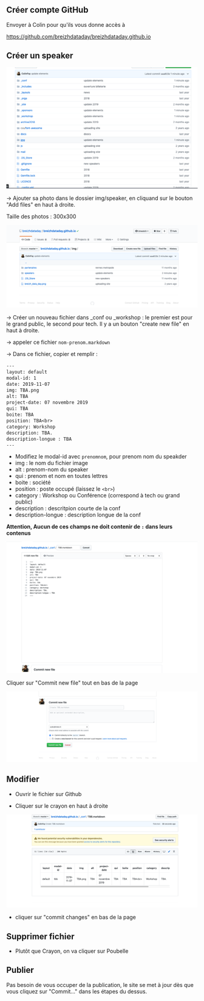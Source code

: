 ## Créer compte GitHub

Envoyer à Colin pour qu'ils vous donne accès à 

https://github.com/breizhdataday/breizhdataday.github.io

## Créer un speaker 

![](readmefig/repo.png)

-> Ajouter sa photo dans le dossier img/speaker, en cliquand sur le bouton "Add files" en haut à droite. 

Taille des photos : 300x300

![](readmefig/img.png)

-> Créer un nouveau fichier dans _conf ou _workshop : le premier est pour le grand public, le second pour tech. Il y a un bouton "create new file" en haut à droite.

-> appeler ce fichier `nom-prenom.markdown`

-> Dans ce fichier, copier et remplir : 

```
---
layout: default
modal-id: 1
date: 2019-11-07
img: TBA.png
alt: TBA
project-date: 07 novembre 2019
qui: TBA
boite: TBA
position: TBA<br>
category: Workshop
description: TBA.
description-longue : TBA
---
```

+ Modifiez le modal-id avec `prenomnom`, pour prenom nom du speakder
+ img : le nom du fichier image
+ alt : prenom-nom du speaker
+ qui : prenom et nom en toutes lettres
+ boite : société 
+ position : poste occupé (laissez le `<br>`)
+ category : Workshop ou Conférence (correspond à tech ou grand public)
+ description : descritpion courte de la conf
+ description-longue : description longue de la conf 

__Attention, Aucun de ces champs ne doit contenir de `:` dans leurs contenus__

![](readmefig/remplir.png)
 
Cliquer sur "Commit new file" tout en bas de la page

![](readmefig/commit.png)

## Modifier 

+ Ouvrir le fichier sur Github

+ Cliquer sur le crayon en haut à droite 

![](readmefig/crayon.png)

+ cliquer sur "commit changes" en bas de la page

## Supprimer fichier 

+ Plutôt que Crayon, on va cliquer sur Poubelle

## Publier

Pas besoin de vous occuper de la publication, le site se met à jour dès que vous cliquez sur "Commit..."  dans les étapes du dessus.
